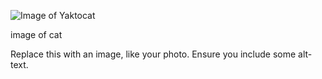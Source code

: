 ![Image of Yaktocat](https://octodex.github.com/images/yaktocat.png)

image of cat 

Replace this with an image, like your photo. Ensure you include some alt-text.
